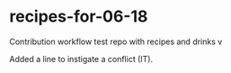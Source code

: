 recipes-for-06-18
=================

Contribution workflow test repo with recipes and drinks
v

Added a line to instigate a conflict (IT).
